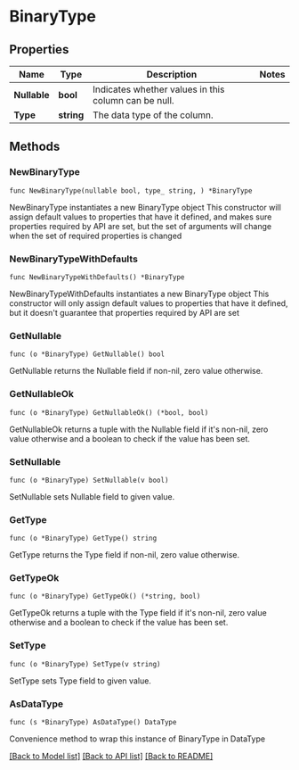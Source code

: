 # BinaryType

## Properties

Name | Type | Description | Notes
------------ | ------------- | ------------- | -------------
**Nullable** | **bool** | Indicates whether values in this column can be null. | 
**Type** | **string** | The data type of the column. | 

## Methods

### NewBinaryType

`func NewBinaryType(nullable bool, type_ string, ) *BinaryType`

NewBinaryType instantiates a new BinaryType object
This constructor will assign default values to properties that have it defined,
and makes sure properties required by API are set, but the set of arguments
will change when the set of required properties is changed

### NewBinaryTypeWithDefaults

`func NewBinaryTypeWithDefaults() *BinaryType`

NewBinaryTypeWithDefaults instantiates a new BinaryType object
This constructor will only assign default values to properties that have it defined,
but it doesn't guarantee that properties required by API are set

### GetNullable

`func (o *BinaryType) GetNullable() bool`

GetNullable returns the Nullable field if non-nil, zero value otherwise.

### GetNullableOk

`func (o *BinaryType) GetNullableOk() (*bool, bool)`

GetNullableOk returns a tuple with the Nullable field if it's non-nil, zero value otherwise
and a boolean to check if the value has been set.

### SetNullable

`func (o *BinaryType) SetNullable(v bool)`

SetNullable sets Nullable field to given value.


### GetType

`func (o *BinaryType) GetType() string`

GetType returns the Type field if non-nil, zero value otherwise.

### GetTypeOk

`func (o *BinaryType) GetTypeOk() (*string, bool)`

GetTypeOk returns a tuple with the Type field if it's non-nil, zero value otherwise
and a boolean to check if the value has been set.

### SetType

`func (o *BinaryType) SetType(v string)`

SetType sets Type field to given value.



### AsDataType

`func (s *BinaryType) AsDataType() DataType`

Convenience method to wrap this instance of BinaryType in DataType

[[Back to Model list]](../README.md#documentation-for-models) [[Back to API list]](../README.md#documentation-for-api-endpoints) [[Back to README]](../README.md)


